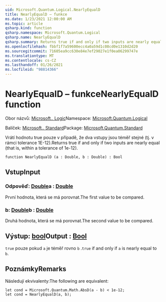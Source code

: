 ```yaml
---
uid: Microsoft.Quantum.Logical.NearlyEqualD
title: NearlyEqualD – funkce
ms.date: 1/23/2021 12:00:00 AM
ms.topic: article
qsharp.kind: function
qsharp.namespace: Microsoft.Quantum.Logical
qsharp.name: NearlyEqualD
qsharp.summary: Returns true if and only if two inputs are nearly equal (that is, within a tolerance of 1e-12).
ms.openlocfilehash: fbbf1f7a59600ecc4a0a59d1c08cd0e1310d2d20
ms.sourcegitcommit: 71605ea9cc630e84e7ef29027e1f0ea06299747e
ms.translationtype: MT
ms.contentlocale: cs-CZ
ms.lasthandoff: 01/26/2021
ms.locfileid: "98814366"
---
```

# <a name="nearlyequald-function"></a><span data-ttu-id="f0049-102">NearlyEqualD – funkce</span><span class="sxs-lookup"><span data-stu-id="f0049-102">NearlyEqualD function</span></span>

<span data-ttu-id="f0049-103">Obor názvů: [Microsoft.. Logic](xref:Microsoft.Quantum.Logical)</span><span class="sxs-lookup"><span data-stu-id="f0049-103">Namespace: [Microsoft.Quantum.Logical](xref:Microsoft.Quantum.Logical)</span></span>

<span data-ttu-id="f0049-104">Balíček: [Microsoft.. Standard](https://nuget.org/packages/Microsoft.Quantum.Standard)</span><span class="sxs-lookup"><span data-stu-id="f0049-104">Package: [Microsoft.Quantum.Standard](https://nuget.org/packages/Microsoft.Quantum.Standard)</span></span>


<span data-ttu-id="f0049-105">Vrátí hodnotu true pouze v případě, že dva vstupy jsou téměř stejné (tj. v rámci tolerance 1E-12).</span><span class="sxs-lookup"><span data-stu-id="f0049-105">Returns true if and only if two inputs are nearly equal (that is, within a tolerance of 1e-12).</span></span>

```qsharp
function NearlyEqualD (a : Double, b : Double) : Bool
```


## <a name="input"></a><span data-ttu-id="f0049-106">Vstup</span><span class="sxs-lookup"><span data-stu-id="f0049-106">Input</span></span>

### <a name="a--double"></a><span data-ttu-id="f0049-107">Odpověď: [Double](xref:microsoft.quantum.lang-ref.double)</span><span class="sxs-lookup"><span data-stu-id="f0049-107">a : [Double](xref:microsoft.quantum.lang-ref.double)</span></span>

<span data-ttu-id="f0049-108">První hodnota, která se má porovnat.</span><span class="sxs-lookup"><span data-stu-id="f0049-108">The first value to be compared.</span></span>


### <a name="b--double"></a><span data-ttu-id="f0049-109">b: [Double](xref:microsoft.quantum.lang-ref.double)</span><span class="sxs-lookup"><span data-stu-id="f0049-109">b : [Double](xref:microsoft.quantum.lang-ref.double)</span></span>

<span data-ttu-id="f0049-110">Druhá hodnota, která se má porovnat.</span><span class="sxs-lookup"><span data-stu-id="f0049-110">The second value to be compared.</span></span>



## <a name="output--bool"></a><span data-ttu-id="f0049-111">Výstup: [bool](xref:microsoft.quantum.lang-ref.bool)</span><span class="sxs-lookup"><span data-stu-id="f0049-111">Output : [Bool](xref:microsoft.quantum.lang-ref.bool)</span></span>

<span data-ttu-id="f0049-112">`true` pouze pokud `a` je téměř rovno `b` .</span><span class="sxs-lookup"><span data-stu-id="f0049-112">`true` if and only if `a` is nearly equal to `b`.</span></span>

## <a name="remarks"></a><span data-ttu-id="f0049-113">Poznámky</span><span class="sxs-lookup"><span data-stu-id="f0049-113">Remarks</span></span>

<span data-ttu-id="f0049-114">Následují ekvivalenty:</span><span class="sxs-lookup"><span data-stu-id="f0049-114">The following are equivalent:</span></span>

```qsharp
let cond = Microsoft.Quantum.Math.AbsD(a - b) < 1e-12;
let cond = NearlyEqualD(a, b);
```